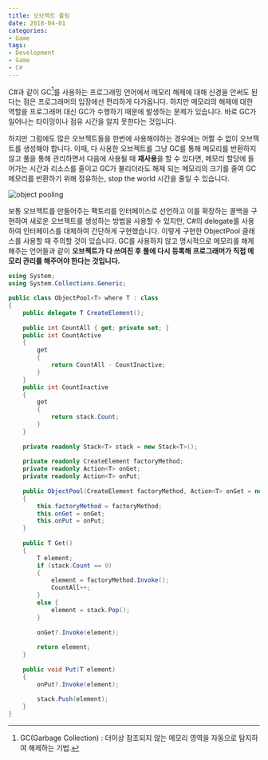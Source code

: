 ```yaml
---
title: 오브젝트 풀링
date: 2018-04-01
categories:
- Game
tags:
- Development
- Game
- C#
---
```


 C#과 같이 GC[^GC]를 사용하는 프로그래밍 언어에서 메모리 해제에 대해 신경을 안써도 된다는 점은 프로그래머의 입장에선 편리하게 다가옵니다. 하지만 메모리의 해제에 대한 역할을 프로그래머 대신 GC가 수행하기 때문에 발생하는 문제가 있습니다. 바로 GC가 일어나는 타이밍이나 점유 시간을 알지 못한다는 것입니다.

[^GC]: GC(Garbage Collection) : 더이상 참조되지 않는 메모리 영역을 자동으로 탐지하여 해제하는 기법.

 하지만 그럼에도 많은 오브젝트들을 한번에 사용해야하는 경우에는 어쩔 수 없이 오브젝트를 생성해야 합니다. 이때, 다 사용한 오브젝트를 그냥 GC를 통해 메모리를 반환하지 않고 풀을 통해 관리하면서 다음에 사용될 때 **재사용**을 할 수 있다면, 메모리 할당에 들어가는 시간과 리소스를 줄이고 GC가 불리더라도 해제 되는 메모리의 크기를 줄여 GC 메모리를 반환하기 위해 점유하는, stop the world 시간을 줄일 수 있습니다.

![object pooling](https://user-images.githubusercontent.com/18159012/38173328-950fd4b0-35f7-11e8-8ac0-f8a143f12887.png)

 보통 오브젝트를 만들어주는 팩토리를 인터페이스로 선언하고 이를 확장하는 콜백을 구현하여 새로운 오브젝트를 생성하는 방법을 사용할 수 있지만, C#의 delegate를 사용하여 인터페이스를 대체하여 간단하게 구현했습니다. 이렇게 구현한 ObjectPool 클래스를 사용할 때 주의할 것이 있습니다. GC를 사용하지 않고 명시적으로 메모리를 해제해주는 언어들과 같이 **오브젝트가 다 쓰여진 후 풀에 다시 등록해 프로그래머가 직접 메모리 관리를 해주어야 한다는 것입니다.**



```c#
using System;
using System.Collections.Generic;

public class ObjectPool<T> where T : class
{
    public delegate T CreateElement();
    
    public int CountAll { get; private set; }
    public int CountActive
    {
     	get
        {
            return CountAll - CountInactive;
        }
    }
    public int CountInactive
    {
        get
        {
            return stack.Count;
        }
    }
	
    private readonly Stack<T> stack = new Stack<T>();
    
    private readonly CreateElement factoryMethod;
    private readonly Action<T> onGet;
    private readonly Action<T> onPut;
	
    public ObjectPool(CreateElement factoryMethod, Action<T> onGet = null, Action<T> onPut = null)
    {
        this.factoryMethod = factoryMethod;
        this.onGet = onGet;
        this.onPut = onPut;
    }
    
    public T Get()
    {
    	T element;
    	if (stack.Count == 0) 
        {
            element = factoryMethod.Invoke();
            CountAll++;
        }
        else {
            element = stack.Pop();
        }
        
        onGet?.Invoke(element);
        
        return element;
    }
    
    public void Put(T element)
    {
    	onPut?.Invoke(element);
    	
    	stack.Push(element);
    }
}
```

